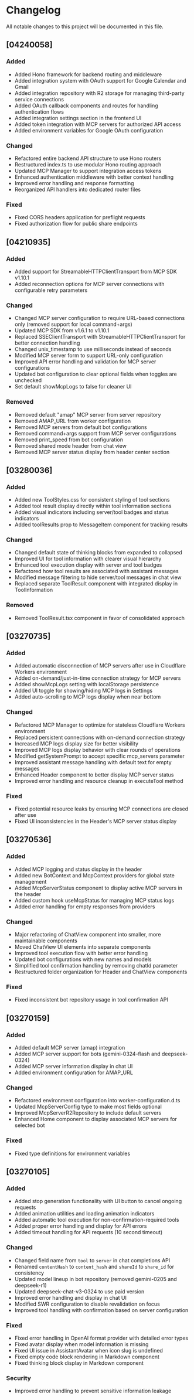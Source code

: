# Changelog

All notable changes to this project will be documented in this file.

## [04240058]

### Added
- Added Hono framework for backend routing and middleware
- Added integration system with OAuth support for Google Calendar and Gmail
- Added integration repository with R2 storage for managing third-party service connections
- Added OAuth callback components and routes for handling authentication flows
- Added integration settings section in the frontend UI
- Added token integration with MCP servers for authorized API access
- Added environment variables for Google OAuth configuration

### Changed
- Refactored entire backend API structure to use Hono routers
- Restructured index.ts to use modular Hono routing approach
- Updated MCP Manager to support integration access tokens
- Enhanced authentication middleware with better context handling
- Improved error handling and response formatting
- Reorganized API handlers into dedicated router files

### Fixed
- Fixed CORS headers application for preflight requests
- Fixed authorization flow for public share endpoints

## [04210935]

### Added
- Added support for StreamableHTTPClientTransport from MCP SDK v1.10.1
- Added reconnection options for MCP server connections with configurable retry parameters

### Changed
- Changed MCP server configuration to require URL-based connections only (removed support for local command+args)
- Updated MCP SDK from v1.6.1 to v1.10.1
- Replaced SSEClientTransport with StreamableHTTPClientTransport for better connection handling
- Changed unix_timestamp to use milliseconds instead of seconds
- Modified MCP server form to support URL-only configuration
- Improved API error handling and validation for MCP server configurations
- Updated bot configuration to clear optional fields when toggles are unchecked
- Set default showMcpLogs to false for cleaner UI

### Removed
- Removed default "amap" MCP server from server repository
- Removed AMAP_URL from worker configuration
- Removed MCP servers from default bot configurations
- Removed command+args support from MCP server configurations
- Removed print_speed from bot configuration
- Removed shared mode header from chat view
- Removed MCP server status display from header center section

## [03280036]

### Added
- Added new ToolStyles.css for consistent styling of tool sections
- Added tool result display directly within tool information sections
- Added visual indicators including server/tool badges and status indicators
- Added toolResults prop to MessageItem component for tracking results

### Changed
- Changed default state of thinking blocks from expanded to collapsed
- Improved UI for tool information with clearer visual hierarchy
- Enhanced tool execution display with server and tool badges
- Refactored how tool results are associated with assistant messages
- Modified message filtering to hide server/tool messages in chat view
- Replaced separate ToolResult component with integrated display in ToolInformation

### Removed
- Removed ToolResult.tsx component in favor of consolidated approach

## [03270735]

### Added
- Added automatic disconnection of MCP servers after use in Cloudflare Workers environment
- Added on-demand/just-in-time connection strategy for MCP servers
- Added showMcpLogs setting with localStorage persistence
- Added UI toggle for showing/hiding MCP logs in Settings
- Added auto-scrolling to MCP logs display when near bottom

### Changed
- Refactored MCP Manager to optimize for stateless Cloudflare Workers environment
- Replaced persistent connections with on-demand connection strategy
- Increased MCP logs display size for better visibility
- Improved MCP logs display behavior with clear rounds of operations
- Modified getSystemPrompt to accept specific mcp_servers parameter
- Improved assistant message handling with default text for empty messages
- Enhanced Header component to better display MCP server status
- Improved error handling and resource cleanup in executeTool method

### Fixed
- Fixed potential resource leaks by ensuring MCP connections are closed after use
- Fixed UI inconsistencies in the Header's MCP server status display

## [03270536]

### Added
- Added MCP logging and status display in the header
- Added new BotContext and McpContext providers for global state management
- Added McpServerStatus component to display active MCP servers in the header
- Added custom hook useMcpStatus for managing MCP status logs
- Added error handling for empty responses from providers

### Changed
- Major refactoring of ChatView component into smaller, more maintainable components
- Moved ChatView UI elements into separate components
- Improved tool execution flow with better error handling
- Updated bot configurations with new names and models
- Simplified tool confirmation handling by removing chatId parameter
- Restructured folder organization for Header and ChatView components

### Fixed
- Fixed inconsistent bot repository usage in tool confirmation API

## [03270159]

### Added
- Added default MCP server (amap) integration
- Added MCP server support for bots (gemini-0324-flash and deepseek-0324)
- Added MCP server information display in chat UI
- Added environment configuration for AMAP_URL

### Changed
- Refactored environment configuration into worker-configuration.d.ts
- Updated McpServerConfig type to make most fields optional
- Improved McpServerR2Repository to include default servers
- Enhanced Home component to display associated MCP servers for selected bot

### Fixed
- Fixed type definitions for environment variables

## [03270105]

### Added
- Added stop generation functionality with UI button to cancel ongoing requests
- Added animation utilities and loading animation indicators
- Added automatic tool execution for non-confirmation-required tools
- Added proper error handling and display for API errors
- Added timeout handling for API requests (10 second timeout)

### Changed
- Changed field name from `tool` to `server` in chat completions API
- Renamed `contentHash` to `content_hash` and `shareId` to `share_id` for consistency
- Updated model lineup in bot repository (removed gemini-0205 and deepseek-r1)
- Updated deepseek-chat-v3-0324 to use paid version
- Improved error handling and display in chat UI
- Modified SWR configuration to disable revalidation on focus
- Improved tool handling with confirmation based on server configuration

### Fixed
- Fixed error handling in OpenAI format provider with detailed error types
- Fixed avatar display when model information is missing
- Fixed UI issue in AssistantAvatar when icon slug is undefined
- Fixed empty code block rendering in Markdown component
- Fixed thinking block display in Markdown component

### Security
- Improved error handling to prevent sensitive information leakage
